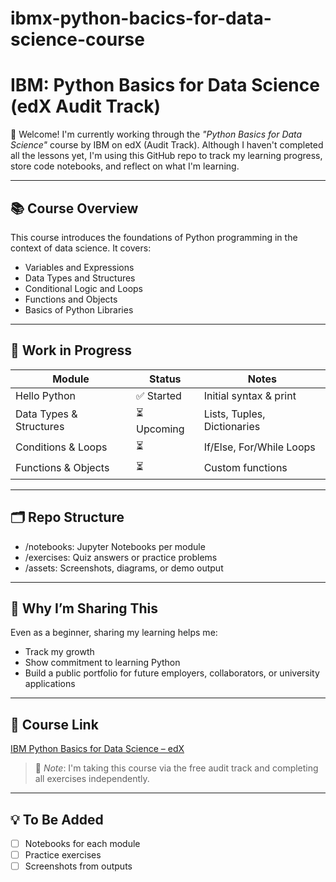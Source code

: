 # ibmx-python-bacics-for-data-science-course
# IBM: Python Basics for Data Science (edX Audit Track)

👋 Welcome! I'm currently working through the *"Python Basics for Data Science"* course by IBM on edX (Audit Track).
Although I haven't completed all the lessons yet, I'm using this GitHub repo to track my learning progress, store code notebooks, and reflect on what I'm learning.

---

## 📚 Course Overview
This course introduces the foundations of Python programming in the context of data science. It covers:
- Variables and Expressions
- Data Types and Structures
- Conditional Logic and Loops
- Functions and Objects
- Basics of Python Libraries

---
## 🚧 Work in Progress

| Module                     | Status     | Notes                      |
|---------------------------|------------|----------------------------|
| Hello Python              | ✅ Started | Initial syntax & print     |
| Data Types & Structures   | ⏳ Upcoming| Lists, Tuples, Dictionaries|
| Conditions & Loops        | ⏳         | If/Else, For/While Loops   |
| Functions & Objects       | ⏳         | Custom functions           |

---

## 🗂 Repo Structure
- /notebooks: Jupyter Notebooks per module
- /exercises: Quiz answers or practice problems
- /assets: Screenshots, diagrams, or demo output

---

## 🧠 Why I’m Sharing This

Even as a beginner, sharing my learning helps me:
- Track my growth
- Show commitment to learning Python
- Build a public portfolio for future employers, collaborators, or university applications

---

## 🔗 Course Link

[IBM Python Basics for Data Science – edX](https://www.edx.org/course/python-basics-for-data-science)

> 📝 *Note*: I'm taking this course via the free audit track and completing all exercises independently.

---

## 💡 To Be Added
- [ ] Notebooks for each module
- [ ] Practice exercises
- [ ] Screenshots from outputs
